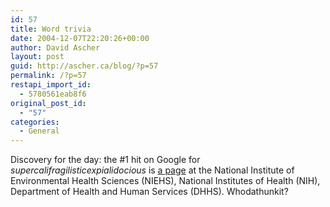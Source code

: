 ```yaml
---
id: 57
title: Word trivia
date: 2004-12-07T22:20:26+00:00
author: David Ascher
layout: post
guid: http://ascher.ca/blog/?p=57
permalink: /?p=57
restapi_import_id:
  - 5780561eab8f6
original_post_id:
  - "57"
categories:
  - General
---
```

Discovery for the day: the #1 hit on Google for _supercalifragilisticexpialidocious_ is [a page](http://www.niehs.nih.gov/kids/lyrics/supercal.htm) at the National Institute of Environmental Health Sciences (NIEHS), National Institutes of Health (NIH), Department of Health and Human Services (DHHS). Whodathunkit?